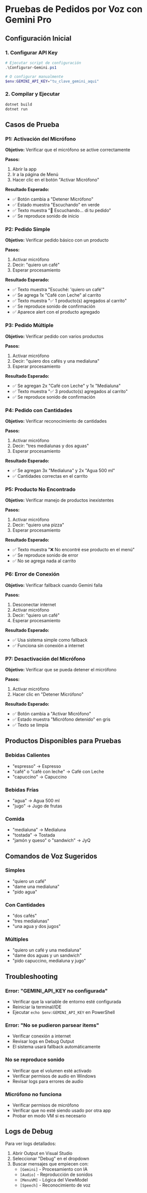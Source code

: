 # Pruebas de Pedidos por Voz con Gemini Pro

## Configuración Inicial

### 1. Configurar API Key
```powershell
# Ejecutar script de configuración
.\Configurar-Gemini.ps1

# O configurar manualmente
$env:GEMINI_API_KEY="tu_clave_gemini_aqui"
```

### 2. Compilar y Ejecutar
```bash
dotnet build
dotnet run
```

## Casos de Prueba

### **P1: Activación del Micrófono**
**Objetivo:** Verificar que el micrófono se active correctamente

**Pasos:**
1. Abrir la app
2. Ir a la página de Menú
3. Hacer clic en el botón "Activar Micrófono"

**Resultado Esperado:**
- ✅ Botón cambia a "Detener Micrófono"
- ✅ Estado muestra "Escuchando" en verde
- ✅ Texto muestra "🎤 Escuchando... di tu pedido"
- ✅ Se reproduce sonido de inicio

### **P2: Pedido Simple**
**Objetivo:** Verificar pedido básico con un producto

**Pasos:**
1. Activar micrófono
2. Decir: "quiero un café"
3. Esperar procesamiento

**Resultado Esperado:**
- ✅ Texto muestra "Escuché: 'quiero un café'"
- ✅ Se agrega 1x "Café con Leche" al carrito
- ✅ Texto muestra "✅ 1 producto(s) agregados al carrito"
- ✅ Se reproduce sonido de confirmación
- ✅ Aparece alert con el producto agregado

### **P3: Pedido Múltiple**
**Objetivo:** Verificar pedido con varios productos

**Pasos:**
1. Activar micrófono
2. Decir: "quiero dos cafés y una medialuna"
3. Esperar procesamiento

**Resultado Esperado:**
- ✅ Se agregan 2x "Café con Leche" y 1x "Medialuna"
- ✅ Texto muestra "✅ 3 producto(s) agregados al carrito"
- ✅ Se reproduce sonido de confirmación

### **P4: Pedido con Cantidades**
**Objetivo:** Verificar reconocimiento de cantidades

**Pasos:**
1. Activar micrófono
2. Decir: "tres medialunas y dos aguas"
3. Esperar procesamiento

**Resultado Esperado:**
- ✅ Se agregan 3x "Medialuna" y 2x "Agua 500 ml"
- ✅ Cantidades correctas en el carrito

### **P5: Producto No Encontrado**
**Objetivo:** Verificar manejo de productos inexistentes

**Pasos:**
1. Activar micrófono
2. Decir: "quiero una pizza"
3. Esperar procesamiento

**Resultado Esperado:**
- ✅ Texto muestra "❌ No encontré ese producto en el menú"
- ✅ Se reproduce sonido de error
- ✅ No se agrega nada al carrito

### **P6: Error de Conexión**
**Objetivo:** Verificar fallback cuando Gemini falla

**Pasos:**
1. Desconectar internet
2. Activar micrófono
3. Decir: "quiero un café"
4. Esperar procesamiento

**Resultado Esperado:**
- ✅ Usa sistema simple como fallback
- ✅ Funciona sin conexión a internet

### **P7: Desactivación del Micrófono**
**Objetivo:** Verificar que se pueda detener el micrófono

**Pasos:**
1. Activar micrófono
2. Hacer clic en "Detener Micrófono"

**Resultado Esperado:**
- ✅ Botón cambia a "Activar Micrófono"
- ✅ Estado muestra "Micrófono detenido" en gris
- ✅ Texto se limpia

## Productos Disponibles para Pruebas

### **Bebidas Calientes**
- "espresso" → Espresso
- "café" o "café con leche" → Café con Leche
- "capuccino" → Capuccino

### **Bebidas Frías**
- "agua" → Agua 500 ml
- "jugo" → Jugo de frutas

### **Comida**
- "medialuna" → Medialuna
- "tostada" → Tostada
- "jamón y queso" o "sandwich" → JyQ

## Comandos de Voz Sugeridos

### **Simples**
- "quiero un café"
- "dame una medialuna"
- "pido agua"

### **Con Cantidades**
- "dos cafés"
- "tres medialunas"
- "una agua y dos jugos"

### **Múltiples**
- "quiero un café y una medialuna"
- "dame dos aguas y un sandwich"
- "pido capuccino, medialuna y jugo"

## Troubleshooting

### **Error: "GEMINI_API_KEY no configurada"**
- Verificar que la variable de entorno esté configurada
- Reiniciar la terminal/IDE
- Ejecutar `echo $env:GEMINI_API_KEY` en PowerShell

### **Error: "No se pudieron parsear items"**
- Verificar conexión a internet
- Revisar logs en Debug Output
- El sistema usará fallback automáticamente

### **No se reproduce sonido**
- Verificar que el volumen esté activado
- Verificar permisos de audio en Windows
- Revisar logs para errores de audio

### **Micrófono no funciona**
- Verificar permisos de micrófono
- Verificar que no esté siendo usado por otra app
- Probar en modo VM si es necesario

## Logs de Debug

Para ver logs detallados:
1. Abrir Output en Visual Studio
2. Seleccionar "Debug" en el dropdown
3. Buscar mensajes que empiecen con:
   - `[Gemini]` - Procesamiento con IA
   - `[Audio]` - Reproducción de sonidos
   - `[MenuVM]` - Lógica del ViewModel
   - `[Speech]` - Reconocimiento de voz
